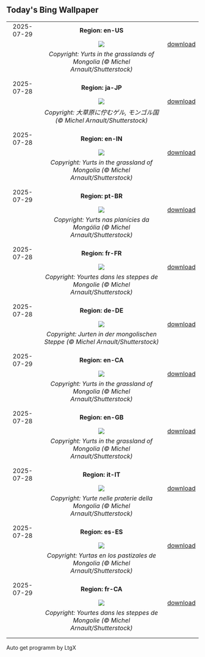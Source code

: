 ## Today's Bing Wallpaper
|      |      |      |
| :----: | :----: | :----: |
|2025-07-29|**Region: en-US**||
||![](https://www.bing.com/th?id=OHR.MongoliaYurts_EN-US1803457525_UHD.jpg&pid=hp&w=1152&h=648&rs=1&c=4)| [download](https://www.bing.com/th?id=OHR.MongoliaYurts_EN-US1803457525_UHD.jpg)|
||*Copyright: Yurts in the grasslands of Mongolia (© Michel Arnault/Shutterstock)*
||
|||
|2025-07-28|**Region: ja-JP**||
||![](https://www.bing.com/th?id=OHR.MongoliaYurts_JA-JP0052773408_UHD.jpg&pid=hp&w=1152&h=648&rs=1&c=4)| [download](https://www.bing.com/th?id=OHR.MongoliaYurts_JA-JP0052773408_UHD.jpg)|
||*Copyright: 大草原に佇むゲル,  モンゴル国 (© Michel Arnault/Shutterstock)*
||
|||
|2025-07-28|**Region: en-IN**||
||![](https://www.bing.com/th?id=OHR.MongoliaYurts_EN-IN7630812242_UHD.jpg&pid=hp&w=1152&h=648&rs=1&c=4)| [download](https://www.bing.com/th?id=OHR.MongoliaYurts_EN-IN7630812242_UHD.jpg)|
||*Copyright: Yurts in the grassland of Mongolia (© Michel Arnault/Shutterstock)*
||
|||
|2025-07-29|**Region: pt-BR**||
||![](https://www.bing.com/th?id=OHR.MongoliaYurts_PT-BR1789497655_UHD.jpg&pid=hp&w=1152&h=648&rs=1&c=4)| [download](https://www.bing.com/th?id=OHR.MongoliaYurts_PT-BR1789497655_UHD.jpg)|
||*Copyright: Yurts nas planícies da Mongólia (© Michel Arnault/Shutterstock)*
||
|||
|2025-07-28|**Region: fr-FR**||
||![](https://www.bing.com/th?id=OHR.MongoliaYurts_FR-FR7003855662_UHD.jpg&pid=hp&w=1152&h=648&rs=1&c=4)| [download](https://www.bing.com/th?id=OHR.MongoliaYurts_FR-FR7003855662_UHD.jpg)|
||*Copyright: Yourtes dans les steppes de Mongolie (© Michel Arnault/Shutterstock)*
||
|||
|2025-07-28|**Region: de-DE**||
||![](https://www.bing.com/th?id=OHR.MongoliaYurts_DE-DE5983216675_UHD.jpg&pid=hp&w=1152&h=648&rs=1&c=4)| [download](https://www.bing.com/th?id=OHR.MongoliaYurts_DE-DE5983216675_UHD.jpg)|
||*Copyright: Jurten in der mongolischen Steppe (© Michel Arnault/Shutterstock)*
||
|||
|2025-07-29|**Region: en-CA**||
||![](https://www.bing.com/th?id=OHR.MongoliaYurts_EN-CA3804108412_UHD.jpg&pid=hp&w=1152&h=648&rs=1&c=4)| [download](https://www.bing.com/th?id=OHR.MongoliaYurts_EN-CA3804108412_UHD.jpg)|
||*Copyright: Yurts in the grassland of Mongolia (© Michel Arnault/Shutterstock)*
||
|||
|2025-07-28|**Region: en-GB**||
||![](https://www.bing.com/th?id=OHR.MongoliaYurts_EN-GB9711987878_UHD.jpg&pid=hp&w=1152&h=648&rs=1&c=4)| [download](https://www.bing.com/th?id=OHR.MongoliaYurts_EN-GB9711987878_UHD.jpg)|
||*Copyright: Yurts in the grassland of Mongolia (© Michel Arnault/Shutterstock)*
||
|||
|2025-07-28|**Region: it-IT**||
||![](https://www.bing.com/th?id=OHR.MongoliaYurts_IT-IT8478321001_UHD.jpg&pid=hp&w=1152&h=648&rs=1&c=4)| [download](https://www.bing.com/th?id=OHR.MongoliaYurts_IT-IT8478321001_UHD.jpg)|
||*Copyright: Yurte nelle praterie della Mongolia (© Michel Arnault/Shutterstock)*
||
|||
|2025-07-28|**Region: es-ES**||
||![](https://www.bing.com/th?id=OHR.MongoliaYurts_ES-ES3504301374_UHD.jpg&pid=hp&w=1152&h=648&rs=1&c=4)| [download](https://www.bing.com/th?id=OHR.MongoliaYurts_ES-ES3504301374_UHD.jpg)|
||*Copyright: Yurtas en los pastizales de Mongolia (© Michel Arnault/Shutterstock)*
||
|||
|2025-07-29|**Region: fr-CA**||
||![](https://www.bing.com/th?id=OHR.MongoliaYurts_FR-CA4954429796_UHD.jpg&pid=hp&w=1152&h=648&rs=1&c=4)| [download](https://www.bing.com/th?id=OHR.MongoliaYurts_FR-CA4954429796_UHD.jpg)|
||*Copyright: Yourtes dans les steppes de Mongolie (© Michel Arnault/Shutterstock)*
||
|||

Auto get programm by LtgX

